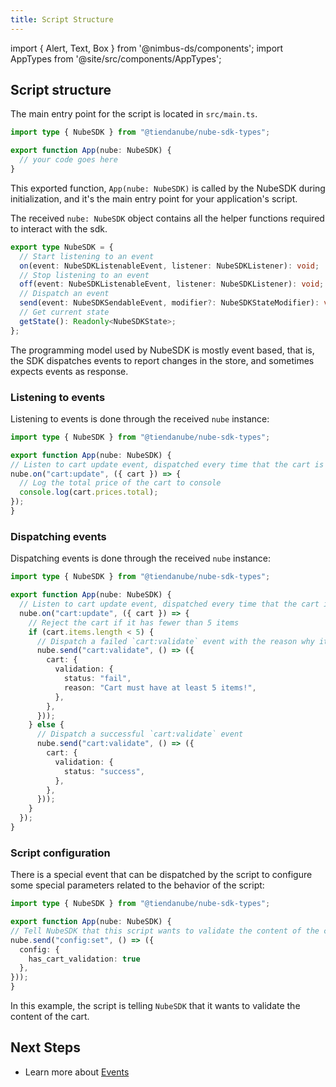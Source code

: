 ```yaml
---
title: Script Structure
---
```


import { Alert, Text, Box } from '@nimbus-ds/components';
import AppTypes from '@site/src/components/AppTypes';

## Script structure

The main entry point for the script is located in `src/main.ts`.

```typescript
import type { NubeSDK } from "@tiendanube/nube-sdk-types";

export function App(nube: NubeSDK) {
  // your code goes here
}
```

This exported function, `App(nube: NubeSDK)` is called by the NubeSDK during initialization, and it's the main entry point for your application's script.

The received `nube: NubeSDK` object contains all the helper functions required to interact with the sdk.

```typescript
export type NubeSDK = {
  // Start listening to an event
  on(event: NubeSDKListenableEvent, listener: NubeSDKListener): void;
  // Stop listening to an event
  off(event: NubeSDKListenableEvent, listener: NubeSDKListener): void;
  // Dispatch an event
  send(event: NubeSDKSendableEvent, modifier?: NubeSDKStateModifier): void;
  // Get current state
  getState(): Readonly<NubeSDKState>;
};
```

The programming model used by NubeSDK is mostly event based, that is, the SDK dispatches events to report changes in the store, and sometimes expects events as response.

### Listening to events

Listening to events is done through the received `nube` instance:

```typescript
import type { NubeSDK } from "@tiendanube/nube-sdk-types";

export function App(nube: NubeSDK) {
// Listen to cart update event, dispatched every time that the cart is updated
nube.on("cart:update", ({ cart }) => {
  // Log the total price of the cart to console
  console.log(cart.prices.total);
});
}
```

### Dispatching events

Dispatching events is done through the received `nube` instance:

```typescript
import type { NubeSDK } from "@tiendanube/nube-sdk-types";

export function App(nube: NubeSDK) {
  // Listen to cart update event, dispatched every time that the cart is updated
  nube.on("cart:update", ({ cart }) => {
    // Reject the cart if it has fewer than 5 items
    if (cart.items.length < 5) {
      // Dispatch a failed `cart:validate` event with the reason why it failed to validate
      nube.send("cart:validate", () => ({
        cart: {
          validation: {
            status: "fail",
            reason: "Cart must have at least 5 items!",
          },
        },
      }));
    } else {
      // Dispatch a successful `cart:validate` event
      nube.send("cart:validate", () => ({
        cart: {
          validation: {
            status: "success",
          },
        },
      }));
    }
  });
}
```

### Script configuration

There is a special event that can be dispatched by the script to configure some special parameters related to the behavior of the script:

```typescript
import type { NubeSDK } from "@tiendanube/nube-sdk-types";

export function App(nube: NubeSDK) {
// Tell NubeSDK that this script wants to validate the content of the cart
nube.send("config:set", () => ({
  config: {
    has_cart_validation: true
  },
}));
}
```

In this example, the script is telling `NubeSDK` that it wants to validate the content of the cart.

## Next Steps

- Learn more about [Events](./events)
